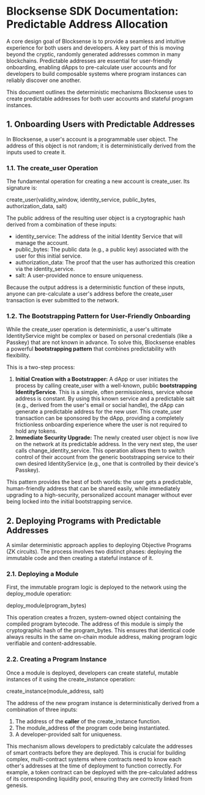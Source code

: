 # **Blocksense SDK Documentation: Predictable Address Allocation**

A core design goal of Blocksense is to provide a seamless and intuitive experience for both users and developers. A key part of this is moving beyond the cryptic, randomly generated addresses common in many blockchains. Predictable addresses are essential for user-friendly onboarding, enabling dApps to pre-calculate user accounts and for developers to build composable systems where program instances can reliably discover one another.

This document outlines the deterministic mechanisms Blocksense uses to create predictable addresses for both user accounts and stateful program instances.

## **1\. Onboarding Users with Predictable Addresses**

In Blocksense, a user's account is a programmable user object. The address of this object is not random; it is deterministically derived from the inputs used to create it.

### **1.1. The create_user Operation**

The fundamental operation for creating a new account is create_user. Its signature is:

create_user(validity_window, identity_service, public_bytes, authorization_data, salt)

The public address of the resulting user object is a cryptographic hash derived from a combination of these inputs:

- identity_service: The address of the initial Identity Service that will manage the account.
- public_bytes: The public data (e.g., a public key) associated with the user for this initial service.
- authorization_data: The proof that the user has authorized this creation via the identity_service.
- salt: A user-provided nonce to ensure uniqueness.

Because the output address is a deterministic function of these inputs, anyone can pre-calculate a user's address before the create_user transaction is ever submitted to the network.

### **1.2. The Bootstrapping Pattern for User-Friendly Onboarding**

While the create_user operation is deterministic, a user's ultimate IdentityService might be complex or based on personal credentials (like a Passkey) that are not known in advance. To solve this, Blocksense enables a powerful **bootstrapping pattern** that combines predictability with flexibility.

This is a two-step process:

1. **Initial Creation with a Bootstrapper:** A dApp or user initiates the process by calling create_user with a well-known, public **bootstrapping IdentityService**. This is a simple, often permissionless, service whose address is constant. By using this known service and a predictable salt (e.g., derived from the user's email or social handle), the dApp can generate a predictable address for the new user. This create_user transaction can be sponsored by the dApp, providing a completely frictionless onboarding experience where the user is not required to hold any tokens.
2. **Immediate Security Upgrade:** The newly created user object is now live on the network at its predictable address. In the very next step, the user calls change_identity_service. This operation allows them to switch control of their account from the generic bootstrapping service to their own desired IdentityService (e.g., one that is controlled by their device's Passkey).

This pattern provides the best of both worlds: the user gets a predictable, human-friendly address that can be shared easily, while immediately upgrading to a high-security, personalized account manager without ever being locked into the initial bootstrapping service.

## **2\. Deploying Programs with Predictable Addresses**

A similar deterministic approach applies to deploying Objective Programs (ZK circuits). The process involves two distinct phases: deploying the immutable code and then creating a stateful instance of it.

### **2.1. Deploying a Module**

First, the immutable program logic is deployed to the network using the deploy_module operation:

deploy_module(program_bytes)

This operation creates a frozen, system-owned object containing the compiled program bytecode. The address of this module is simply the cryptographic hash of the program_bytes. This ensures that identical code always results in the same on-chain module address, making program logic verifiable and content-addressable.

### **2.2. Creating a Program Instance**

Once a module is deployed, developers can create stateful, mutable instances of it using the create_instance operation:

create_instance(module_address, salt)

The address of the new program instance is deterministically derived from a combination of three inputs:

1. The address of the **caller** of the create_instance function.
2. The module_address of the program code being instantiated.
3. A developer-provided salt for uniqueness.

This mechanism allows developers to predictably calculate the addresses of smart contracts before they are deployed. This is crucial for building complex, multi-contract systems where contracts need to know each other's addresses at the time of deployment to function correctly. For example, a token contract can be deployed with the pre-calculated address of its corresponding liquidity pool, ensuring they are correctly linked from genesis.
